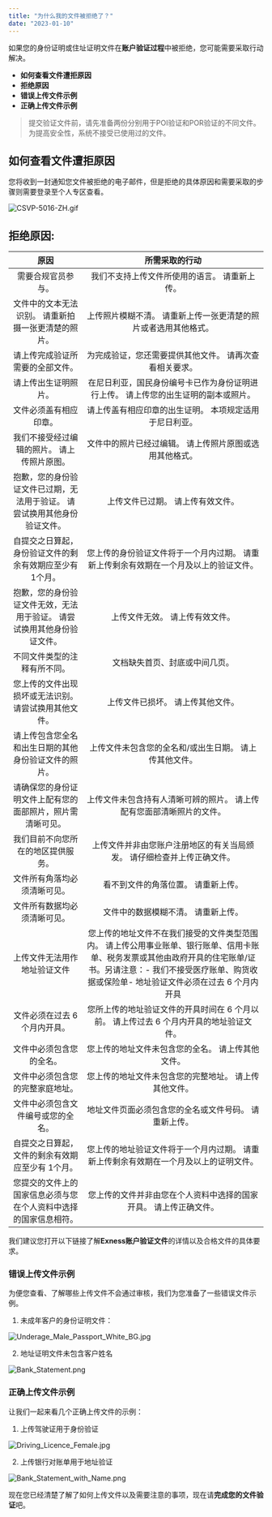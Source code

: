 ```yaml
---
title: "为什么我的文件被拒绝了？"
date: "2023-01-10"
---
```


如果您的身份证明或住址证明文件在**账户验证过程**中被拒绝，您可能需要采取行动解决。

- **如何查看文件遭拒原因**
- **拒绝原因**
- **错误上传文件示例**
- **正确上传文件示例**

> 提交验证文件前，请先准备两份分别用于POI验证和POR验证的不同文件。 为提高安全性，系统不接受已使用过的文件。

## 如何查看文件遭拒原因

您将收到一封通知您文件被拒绝的电子邮件，但是拒绝的具体原因和需要采取的步骤则需要登录至个人专区查看。

![CSVP-5016-ZH.gif](https://get.exness.help/hc/article_attachments/7224445894428)

## 拒绝原因:

| 原因                                    | 所需采取的行动                                                                                                          |
|:-------------------------------------:|:----------------------------------------------------------------------------------------------------------------:|
| 需要合规官员参与。                             | 我们不支持上传文件所使用的语言。 请重新上传。                                                                                          |
| 文件中的文本无法识别。 请重新拍摄一张更清楚的照片。            | 上传照片模糊不清。 请重新上传一张更清楚的照片或者选用其他格式。                                                                                 |
| 请上传完成验证所需要的全部文件。                      | 为完成验证，您还需要提供其他文件。 请再次查看相关要求。                                                                                     |
| 请上传出生证明照片。                            | 在尼日利亚，国民身份编号卡已作为身份证明进行上传。 请上传您的出生证明的副本或照片。                                                                       |
| 文件必须盖有相应印章。                           | 请上传盖有相应印章的出生证明。 本项规定适用于尼日利亚。                                                                                     |
| 我们不接受经过编辑的照片。 请上传照片原图。                | 文件中的照片已经过编辑。 请上传照片原图或选用其他格式。                                                                                     |
| 抱歉，您的身份验证文件已过期，无法用于验证。 请尝试换用其他身份验证文件。 | 上传文件已过期。 请上传有效文件。                                                                                                |
| 自提交之日算起，身份验证文件的剩余有效期应至少有 1个月。         | 您上传的身份验证文件将于一个月内过期。 请重新上传剩余有效期在一个月及以上的验证文件。                                                                      |
| 抱歉，您的身份验证文件无效，无法用于验证。 请尝试换用其他身份验证文件。  | 上传文件无效。 请上传有效文件。                                                                                                 |
| 不同文件类型的注释有所不同。                        | 文档缺失首页、封底或中间几页。                                                                                                  |
| 您上传的文件出现损坏或无法识别。 请尝试换用其他文件。           | 上传文件已损坏。 请上传其他文件。                                                                                                |
| 请上传包含您全名和出生日期的其他身份验证文件的照片。            | 上传文件未包含您的全名和/或出生日期。 请上传其他文件。                                                                                     |
| 请确保您的身份证明文件上配有您的面部照片，照片需清晰可见。         | 上传文件未包含持有人清晰可辨的照片。 请上传配有您面部清晰照片的文件。                                                                              |
| 我们目前不向您所在的地区提供服务。                     | 上传文件并非由您账户注册地区的有关当局颁发。 请仔细检查并上传正确文件。                                                                             |
| 文件所有角落均必须清晰可见。                        | 看不到文件的角落位置。 请重新上传。                                                                                               |
| 文件所有数据均必须清晰可见。                        | 文件中的数据模糊不清。 请重新上传。                                                                                               |
| 上传文件无法用作地址验证文件                        | 您上传的地址文件不在我们接受的文件类型范围内。 请上传公用事业账单、银行账单、信用卡账单、税务发票或其他由政府开具的住宅账单/证书。另请注意：- 我们不接受医疗账单、购货收据或保险单- 地址验证文件必须在过去 6 个月内开具 |
| 文件必须在过去 6 个月内开具。                      | 您所上传的地址验证文件的开具时间在 6 个月以前。 请上传过去 6 个月内开具的地址验证文件。                                                                  |
| 文件中必须包含您的全名。                          | 您上传的地址文件未包含您的全名。 请上传其他文件。                                                                                        |
| 文件中必须包含您的完整家庭地址。                      | 您上传的地址文件未包含您的完整地址。 请上传其他文件。                                                                                      |
| 文件中必须包含文件编号或您的全名。                     | 地址文件页面必须包含您的全名或文件号码。 请重新上传。                                                                                      |
| 自提交之日算起，文件的剩余有效期应至少有 1个月。             | 您上传的地址验证文件将于一个月内过期。 请重新上传剩余有效期在一个月及以上的证明文件。                                                                      |
| 您提交的文件上的国家信息必须与您在个人资料中选择的国家信息相符。      | 您上传的文件并非由您在个人资料中选择的国家开具。 请上传正确文件。                                                                                |


我们建议您打开以下链接了解**Exness账户验证文件**的详情以及合格文件的具体要求。

### 错误上传文件示例

为便您查看、了解哪些上传文件不会通过审核，我们为您准备了一些错误文件示例。

1. 未成年客户的身份证明文件：

![Underage_Male_Passport_White_BG.jpg](https://get.exness.help/hc/article_attachments/4403139308562/Underage_Male_Passport_White_BG.jpg)

2. 地址证明文件未包含客户姓名

![Bank_Statement.png](https://get.exness.help/hc/article_attachments/6104749776658/Bank_Statement.png)

### 正确上传文件示例

让我们一起来看几个正确上传文件的示例：

1. 上传驾驶证用于身份验证

![Driving_Licence_Female.jpg](https://get.exness.help/hc/article_attachments/4402990255762/Driving_Licence_Female.jpg)

2. 上传银行对账单用于地址验证

![Bank_Statement_with_Name.png](https://get.exness.help/hc/article_attachments/6105124531218/Bank_Statement_with_Name.png)

现在您已经清楚了解了如何上传文件以及需要注意的事项，现在请**完成您的文件验证**吧。
